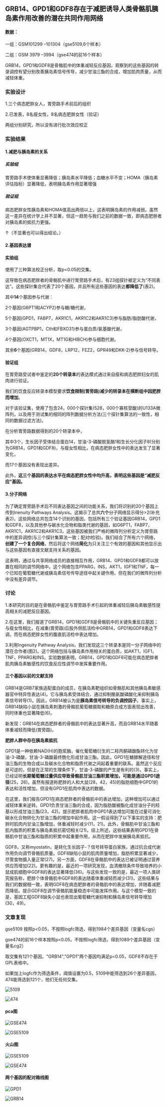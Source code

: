 ## GRB14、GPD1和GDF8存在于减肥诱导人类骨骼肌胰岛素作用改善的潜在共同作用网络

#### 数据：

一组：GSM101299 –101304（gse5109,6个样本）

二组：GSM 3979 –3994（gse474的前16个样本）

GRB14，GPD1和GDF8是骨骼肌中的体重减轻反应基因，观察到的这些基因的转录调控有望分别改善胰岛素信号传导，减少甘油三酯的合成，增加肌肉质量，从而减轻体重。

### 实验设计

1.三个病态肥胖女人，胃旁路手术前后的组织

2.已发表，8名瘦女性，8名病态肥胖女性（验证）

两组分别研究，所以没有进行批次效应校正

### 实验结果

#### 1.减肥与胰岛素的关系

##### 实验组

胃旁路手术使体重显著降低；胰岛素水平降低；血糖水平不变；HOMA（胰岛素评估指标）显著降低，表明胰岛素作用显著增强

##### 验证组

病态肥胖女性胰岛素和HOMA值高出两倍以上，这表明胰岛素的作用减弱。虽然这一差异在统计学上并不显著，但这一趋势与我们之前的数据一致，即病态肥胖者对胰岛素的抵抗力更强。

↑（不显著也可以得出结论。）

#### 2.基因表达谱

#### 实验组

使用了三种算法校正分析，取p<0.05的交集。

这导致在病态肥胖者的骨骼肌中进行胃旁路手术后，有23组探针被定义为“不同表达”。这些探针集合代表了20个基因，并且所有这些基因的表达**都降低了**(表2)。

其中**14**个基因参与代谢：

2个基因(G6PT1和ACYP2)参与糖/糖代谢，

5个基因(GPD1，FABP7，AKR1C1，AKR1C2和AKR1C3)参与脂肪/脂肪酸代谢，

3个基因(AGTPBP1，Cth和FBXO31)参与蛋白质/氨基酸代谢，

4个基因(OXCT1，MT1X，MT1G和HIBCH)参与细胞代谢。

其余**6**个基因(GRB14，GDF8，LRP12，FEZ2，GPR49和DKK-2)参与信号转导。

#### 验证组

在胃旁路受试者中鉴定的**20个转录本**的表达模式通过来自瘦和病态肥胖妇女的肌肉进行验证。

我们的饮食反应转录本模型要求**饮食限制(胃旁路)减少的转录本在横断组中因肥胖而增加**。

对于该验证集，使用了包含24，000个探针集(528，000个寡核苷酸)的U133A微阵列，以及用于测试集的相同的阵列数据分析方法(三个探针集算法的一致性，相同的数据过滤方法)。

在分析胃旁路数据得到的20个转录本中，

其中3个，生长因子受体结合蛋白14，甘油-3-磷酸脱氢酶1和生长分化因子8(分别为GRB14，GPD1和GDF8)，与瘦女性相比，在病态肥胖女性中的表达发生了显著变化，

而17个基因没有表现出差异。

此外，**这三个基因的表达水平在病态肥胖女性中均升高，表明这些基因是“减肥反应”基因。**

#### 3.分子网络

为了确定胃旁路手术后不同表达基因之间的功能关系，我们将识别的20个基因上传到Inenuity Pathways 
Analysis。这揭示了总共**六个**分子网络显示得分>2(补充表2)。这些网络总共包含14个识别的基因，包括所有三个验证基因GRB14，GPD1和GDF8，以及其他参与碳水化合物和脂类代谢的基因，如G6PT1，FABP7，AKR1C1，AKR1C2和AKR1C3，这些基因被我们严格的微阵列分析定义为胃旁路中的差异调控(与三个探针集算法一致；配对t检验)。我们结合了所有六个网络，**创建了一个复合网络**，然后将这个网络**简化**为只关注三个有效的基因和其他显示出与这些基因有直接文献支持关系的基因。

这表明，通过与共享网络成员的直接相互作用，GRB14、GPD1和GDF8都可以放置在相同的调节网络中。这个网络包含PPARG，INS，AKT1，IGF1和TNF，每一个已知在葡萄糖代谢或胰岛素信号传导途径中起关键作用，但在我们的微阵列分析中没有差异调节。

### 讨论

1.本研究的目的是在骨骼肌中鉴定与胃旁路手术引起的体重减轻后胰岛素敏感性提高相关的减肥反应基因。

2.在这里，我们报道了GRB14，GPD1和GDF8是骨骼肌中的关键失重反应基因；与瘦女性相比，在减重(胃旁路)后股外侧肌活检中GRB14，GPD1和GDF8表达下调，而在病态肥胖女性的腹直肌活检中表达增加。

3.利用Ingenuity Pathway Analysis，我们发现这三个转录本是同一分子网络中的潜在合作者(图2)。这个网络包括与胰岛素作用相关的蛋白质，如AKT1，IGF1，TNF，PPARG和INS。实验数据表明，GRB14，GPD1和GDF8可能在病态肥胖者肌肉胰岛素敏感性的饮食反应性调节中发挥重要作用。

#### 三个基因以前的文献支持

GRB14是GRB7家族适配蛋白的成员，在胰岛素靶组织如骨骼肌和其他胰岛素敏感器官中特异性表达(4)。它与胰岛素受体结合，通过抑制酪氨酸磷酸化来抑制胰岛素信号转导(1)。因此，GRB14被认为是**胰岛素信号转导的负调控因子**。事实上，GRB14缺陷小鼠在胰岛素刺激的骨骼肌葡萄糖摄取和糖原合成方面表现出改善，同时体重也显著降低(6)。

新发现：GRB14在病态肥胖者的骨骼肌中的表达显著升高，而且GRB14水平随着体重减轻而降低(胃旁路)。

**肥胖人群中存在胰岛素抵抗**

GPD1是一种依赖NAD(H)的胞浆酶，催化葡萄糖衍生的二羟丙酮磷酸酯转化为甘油-3-磷酸，甘油-3-磷酸最终酰化形成甘油三酯。因此，GPD1在糖酵解途径和甘油三酯的生物合成以及碳水化合物和脂质代谢之间起着重要的联系。虽然这个反应是可逆的，但是在正常的生理条件下，甘油-3-磷酸的产生是有利的(3)。事实上，已经证明**长期葡萄糖过量供应导致骨骼肌甘油三酯积累增加，可能是通过GPD1途径**(25，26)。虽然有报道称肥胖的人和大鼠(28，42，45)的脂肪细胞中GPD1的表达和活性增加，但没有GPD1在肌肉中表达的数据。

在这里，我们报告GPD1在病态肥胖者的骨骼肌中的表达增加，这种增加可以通过减轻体重来逆转。GPD1负责甘油三酯的合成，因为脂肪酸被酯化成甘油分子的羟基以形成甘油三酯(23，42)。提示肥胖者肌肉中GPD1表达增加可能在过量可消化碳水化合物转化为甘油三酯的增加中起作用。这一假设得到了以下事实的支持：肥胖时肌肉内甘油三酯增加，体重减轻时减少(11，21)。此外，骨骼肌中甘油三酯和肌内脂质的积累与胰岛素抵抗密切相关(21)。综上所述，这些结果表明GPD1在骨骼肌中甘油三酯和脂质的积累中起重要作用，从而在肥胖中发展胰岛素抵抗。

GDF8，又称myostatin，是转化生长因子-？信号转导蛋白家族，通过抗合成代谢作用负向调节骨骼肌质量。GDF8缺陷小鼠的肌肉质量增加，脂肪积累显著减少，尽管食物摄入量正常(27)。另一方面，GDF8在骨骼肌中的表达已被证明通过营养供应而增加(22)。更有趣的是，最近的一项研究发现，血清撤除条件导致培养的小鼠成肌细胞中GDF8的表达显著降低(36)。与这些发现一致的是，最近一项人类研究报告称，肥胖个体骨骼肌中GDF8的表达随着体重减轻而减少(31)。这些结果与我们的数据相一致，表明GDF8在病态肥胖者的骨骼肌中的表达增加，并随着减肥而降低。提示GDF8在调节骨骼肌能量稳态中可能发挥作用。与这个模型一致的是，基因工程GDF8缺失小鼠也表现出葡萄糖代谢抑制和胰岛素信号转导增加(30，49)。

### 文章复现

gse5109 按照p<0.05，不按照logfc筛选，得到1984个差异基因（变量名cgs）

gse474的前16个样本按照p<0.05，不按照logfc筛选，得到1089个差异基因（变量名cg2）

取交集有121个基因，"GRB14","GPD1"两个基因均满足p<0.05，GDF8不存在于GPL表格中。

如果加上logfc作为筛选条件，阈值设置为0.5，5109中能筛选到26个差异基因，474能筛选到121个，他们无任何交集。

![5109](C:\Users\win10\AppData\Roaming\Typora\typora-user-images\1575453264031.png)

![474](https://upload-images.jianshu.io/upload_images/9475888-32aae1030731eb8f.png?imageMogr2/auto-orient/strip%7CimageView2/2/w/1240)



#### pca图

![GSE474](https://upload-images.jianshu.io/upload_images/9475888-343a1396633266cf.png?imageMogr2/auto-orient/strip%7CimageView2/2/w/1240)

![GSE5109](https://upload-images.jianshu.io/upload_images/9475888-d6c988b735541c35.png?imageMogr2/auto-orient/strip%7CimageView2/2/w/1240)

#### 火山图

![GSE5109](https://upload-images.jianshu.io/upload_images/9475888-9486a5e9f23a474f.png?imageMogr2/auto-orient/strip%7CimageView2/2/w/1240)

![GSE474](https://upload-images.jianshu.io/upload_images/9475888-4e6cc02c73ef1996.png?imageMogr2/auto-orient/strip%7CimageView2/2/w/1240)

#### 两个基因的配对箱线图

![GPD1](https://upload-images.jianshu.io/upload_images/9475888-1f073e0b59e48f5b.png?imageMogr2/auto-orient/strip%7CimageView2/2/w/1240)

![GRB14](https://upload-images.jianshu.io/upload_images/9475888-0da48b22eb5bd80a.png?imageMogr2/auto-orient/strip%7CimageView2/2/w/1240)

